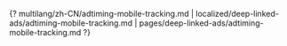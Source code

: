 {? multilang/zh-CN/adtiming-mobile-tracking.md | localized/deep-linked-ads/adtiming-mobile-tracking.md | pages/deep-linked-ads/adtiming-mobile-tracking.md ?}
